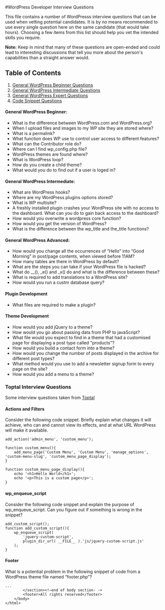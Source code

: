 #WordPress Developer Interview Questions

This file contains a number of WordPresss interview questions that can be used when vetting potential candidates. It is by no means recommended to use every single question here on the same candidate (that would take hours). Choosing a few items from this list should help you vet the intended skills you require.

**Note:** Keep in mind that many of these questions are open-ended and could lead to interesting discussions that tell you more about the person's capabilities than a straight answer would.

## Table of Contents

  1. [General WordPress Beginner Questions](#general-wordpress-beginner)
  2. [General WordPress Intermediate Questions](#general-wordpress-intermediate)
  3. [General WordPress Expert Questions](#general-wordpress-expert)
  4. [Code Snippet Questions](#toptal-interview-questions)

#### General WordPress Beginner:

* What is the difference between WordPress.com and WordPress.org?
* When I upload files and images to my WP site they are stored where?
* What is a permalink?
* What function does WP use to control user access to different features?
* What can the Contributor role do?
* Where can I find wp_config.php file?
* WordPress themes are found where?
* What is WordPress loop?
* How do you create a child theme?
* What would you do to find out if a user is loged in?

#### General WordPress Intermediate:

* What are WordPress hooks?
* Where are my WordPress plugins options stored?
* What is WP multisite?
* A freshly installed plugin crashes your WordPress site with no access to the dashboard. What can you do to gain back access to the dashboard?
* How would you overwrite a wordpress core function?
* How would you get the version of WordPress?
* What is the difference between the wp_title and the_title functions?

#### General WordPress Advanced:

* How would you change all the occurrences of “Hello” into “Good Morning” in post/page contents, when viewed before 11AM?
* How many tables are there in WordPress by default?
* What are the steps you can take if your WordPress file is hacked?
* What do __(), _e() and _x() do and what is the difference between these?
* What is required to add translations to a WordPress site?
* How would you run a custm database query?

#### Plugin Development

* What files are required to make a plugin?

#### Theme Development

* How would you add jQuery to a theme?
* How would you go about passing data from PHP to javaScript?
* What file would you expect to find in a theme that had a customised page for displaying a post type called "products"?
* How would you build a contact form into a theme?
* How would you change the number of posts displayed in the archive for different post types?
* What method would you use to add a newsletter signup form to every page on the site?
* How would you add a menu to a theme?

### Toptal Interview Questions

Some interview questions taken from [Toptal](https://www.toptal.com/wordpress/interview-questions)

#### Actions and Filters

Consider the following code snippet. Briefly explain what changes it will achieve, who can and cannot view its effects, and at what URL WordPress will make it available.

````
add_action('admin_menu', 'custom_menu');

function custom_menu(){
    add_menu_page('Custom Menu', 'Custom Menu', 'manage_options', 'custom-menu-slug', 'custom_menu_page_display');
}

function custom_menu_page_display(){
    echo '<h1>Hello World</h1>';
    echo '<p>This is a custom page</p>';
}
````

#### wp_enqueue_script

Consider the following code snippet and explain the purpose of wp_enqueue_script. Can you figure out if something is wrong in the snippet?

````
add_custom_script();
function add_custom_script(){
    wp_enqueue_script( 
        'jquery-custom-script',
        plugin_dir_url( __FILE__ ).'js/jquery-custom-script.js'
    );
}
````

#### Footer

What is a potential problem in the following snippet of code from a WordPress theme file named “footer.php”?

````
...
        </section><!—end of body section- ->
        <footer>All rights reserved</footer>
    </body>
</html>
````
